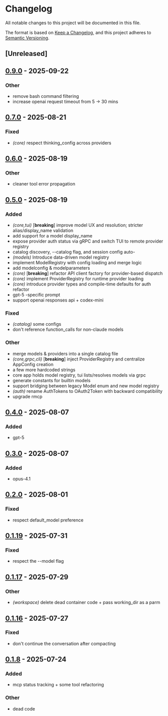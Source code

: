 # Changelog

All notable changes to this project will be documented in this file.

The format is based on [Keep a Changelog](https://keepachangelog.com/en/1.0.0/),
and this project adheres to [Semantic Versioning](https://semver.org/spec/v2.0.0.html).

## [Unreleased]

## [0.9.0](https://github.com/BrendanGraham14/steer/compare/steer-core-v0.8.0...steer-core-v0.9.0) - 2025-09-22

### Other

- remove bash command filtering
- increase openai request timeout from 5 -> 30 mins

## [0.7.0](https://github.com/BrendanGraham14/steer/compare/steer-core-v0.6.0...steer-core-v0.7.0) - 2025-08-21

### Fixed

- *(core)* respect thinking_config across providers

## [0.6.0](https://github.com/BrendanGraham14/steer/compare/steer-core-v0.5.0...steer-core-v0.6.0) - 2025-08-19

### Other

- cleaner tool error propagation

## [0.5.0](https://github.com/BrendanGraham14/steer/compare/steer-core-v0.4.0...steer-core-v0.5.0) - 2025-08-19

### Added

- *(core,tui)* [**breaking**] improve model UX and resolution; stricter alias/display_name validation
- add support for a model display_name
- expose provider auth status via gRPC and switch TUI to remote provider registry
- catalog discovery, --catalog flag, and session config auto-
- *(models)* Introduce data-driven model registry
- implement ModelRegistry with config loading and merge logic
- add modelconfig & modelparameters
- *(core)* [**breaking**] refactor API client factory for provider-based dispatch
- *(core)* implement ProviderRegistry for runtime provider loading
- *(core)* introduce provider types and compile-time defaults for auth refactor
- gpt-5 -specific prompt
- support openai responses api + codex-mini

### Fixed

- *(catalog)* some configs
- don't reference function_calls for non-claude models

### Other

- merge models & providers into a single catalog file
- *(core,grpc,cli)* [**breaking**] inject ProviderRegistry and centralize AppConfig creation
- a few more hardcoded strings
- core app holds model registry, tui lists/resolves models via grpc
- generate constants for builtin models
- support bridging between legacy Model enum and new model registry
- *(auth)* rename AuthTokens to OAuth2Token with backward compatibility
- upgrade rmcp

## [0.4.0](https://github.com/BrendanGraham14/steer/compare/steer-core-v0.3.0...steer-core-v0.4.0) - 2025-08-07

### Added

- gpt-5

## [0.3.0](https://github.com/BrendanGraham14/steer/compare/steer-core-v0.2.0...steer-core-v0.3.0) - 2025-08-07

### Added

- opus-4.1

## [0.2.0](https://github.com/BrendanGraham14/steer/compare/steer-core-v0.1.21...steer-core-v0.2.0) - 2025-08-01

### Fixed

- respect default_model preference

## [0.1.19](https://github.com/BrendanGraham14/steer/compare/steer-core-v0.1.18...steer-core-v0.1.19) - 2025-07-31

### Fixed

- respect the --model flag

## [0.1.17](https://github.com/BrendanGraham14/steer/compare/steer-core-v0.1.16...steer-core-v0.1.17) - 2025-07-29

### Other

- *(workspace)* delete dead container code + pass working_dir as a parm

## [0.1.16](https://github.com/BrendanGraham14/steer/compare/steer-core-v0.1.15...steer-core-v0.1.16) - 2025-07-27

### Fixed

- don't continue the conversation after compacting

## [0.1.8](https://github.com/BrendanGraham14/steer/compare/steer-core-v0.1.7...steer-core-v0.1.8) - 2025-07-24

### Added

- mcp status tracking + some tool refactoring

### Other

- dead code
